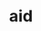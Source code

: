 ---
category: 3-letters
denotation: to give help to
name: aid
reference_link: https://www.etymonline.com/word/aide
root_language: Latin
root_name: adiuvare
title: aid
type: free
word_sums:
- respelling: aided
  sum: Aid + ed
- respelling: aiding
  sum: Aid + ing
- respelling: aids
  sum: Aid + s
- respelling: aider
  sum: Aid + er
- respelling: aiders
  sum: Aid + er + s
- respelling: aidful
  sum: Aid + ful
- respelling: aidless
  sum: Aid + less
- respelling: aidman
  sum: Aid + Man
- respelling: aidmen
  sum: Aid + Men
- respelling: navaid
  sum: Nav + Aid
- respelling: navaids
  sum: Nav + Aid + s
---